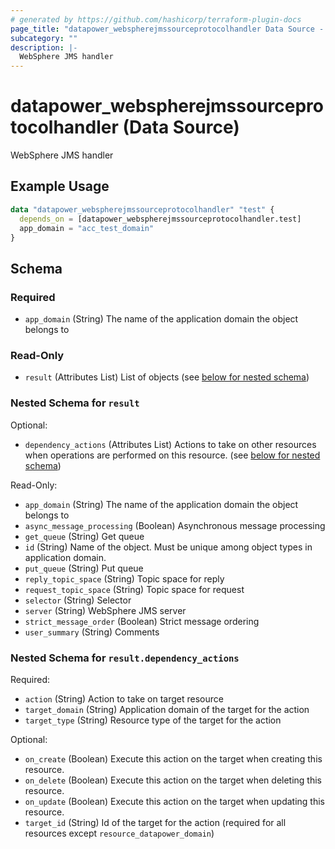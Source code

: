 ```yaml
---
# generated by https://github.com/hashicorp/terraform-plugin-docs
page_title: "datapower_webspherejmssourceprotocolhandler Data Source - terraform-provider-datapower"
subcategory: ""
description: |-
  WebSphere JMS handler
---
```


# datapower_webspherejmssourceprotocolhandler (Data Source)

WebSphere JMS handler

## Example Usage

```terraform
data "datapower_webspherejmssourceprotocolhandler" "test" {
  depends_on = [datapower_webspherejmssourceprotocolhandler.test]
  app_domain = "acc_test_domain"
}
```

<!-- schema generated by tfplugindocs -->
## Schema

### Required

- `app_domain` (String) The name of the application domain the object belongs to

### Read-Only

- `result` (Attributes List) List of objects (see [below for nested schema](#nestedatt--result))

<a id="nestedatt--result"></a>
### Nested Schema for `result`

Optional:

- `dependency_actions` (Attributes List) Actions to take on other resources when operations are performed on this resource. (see [below for nested schema](#nestedatt--result--dependency_actions))

Read-Only:

- `app_domain` (String) The name of the application domain the object belongs to
- `async_message_processing` (Boolean) Asynchronous message processing
- `get_queue` (String) Get queue
- `id` (String) Name of the object. Must be unique among object types in application domain.
- `put_queue` (String) Put queue
- `reply_topic_space` (String) Topic space for reply
- `request_topic_space` (String) Topic space for request
- `selector` (String) Selector
- `server` (String) WebSphere JMS server
- `strict_message_order` (Boolean) Strict message ordering
- `user_summary` (String) Comments

<a id="nestedatt--result--dependency_actions"></a>
### Nested Schema for `result.dependency_actions`

Required:

- `action` (String) Action to take on target resource
- `target_domain` (String) Application domain of the target for the action
- `target_type` (String) Resource type of the target for the action

Optional:

- `on_create` (Boolean) Execute this action on the target when creating this resource.
- `on_delete` (Boolean) Execute this action on the target when deleting this resource.
- `on_update` (Boolean) Execute this action on the target when updating this resource.
- `target_id` (String) Id of the target for the action (required for all resources except `resource_datapower_domain`)

